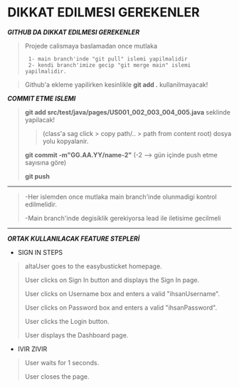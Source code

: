 # DIKKAT EDILMESI GEREKENLER


***GITHUB DA DIKKAT EDILMESI GEREKENLER***
> Projede calismaya baslamadan once mutlaka
>
>      1- main branch'inde "git pull" islemi yapilmalidir
>      2- kendi branch'imize gecip "git merge main" islemi yapilmalidir.

> Github'a ekleme yapilirken kesinlikle **git add .** kullanilmayacak!

***COMMIT ETME ISLEMI***
> **git add src/test/java/pages/US001_002_003_004_005.java** seklinde yapilacak!
>> (class'a sag click > copy path/.. > path from content root) dosya yolu kopyalanir.
>
> **git commit -m"GG.AA.YY/name-2"** (-2 --> gün içinde push etme sayısına göre)
>
> **git push**

***
> -Her islemden once mutlaka main branch'inde olunmadigi kontrol edilmelidir.
>
> -Main branch'inde degisiklik gerekiyorsa lead ile iletisime gecilmeli
***
***ORTAK KULLANILACAK FEATURE STEPLERİ***

- SIGN IN STEPS
>   altaUser goes to the easybusticket homepage. 
>
>   User clicks on Sign In button and displays the Sign In page.
> 
>   User clicks on Username box and enters a valid "ihsanUsername".
> 
>   User clicks on Password box and enters a valid "ihsanPassword".
> 
>   User clicks the Login button.
> 
>   User displays the Dashboard page.

- IVIR ZIVIR
>   User waits for 1 seconds.
> 
>   User closes the page.
